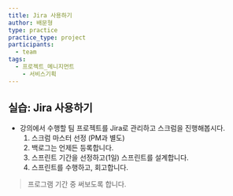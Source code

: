 ```yaml
---
title: Jira 사용하기
author: 배문형
type: practice
practice_type: project
participants:
  - team
tags:
  - 프로젝트_메니지먼트
	- 서비스기획
---
```


## 실습: Jira 사용하기

- 강의에서 수행할 팀 프로젝트를 Jira로 관리하고 스크럼을 진행해봅시다.
	1. 스크럼 마스터 선정 (PM과 별도)
	2. 백로그는 언제든 등록합니다.
	3. 스프린트 기간을 선정하고(1일) 스프린트를 설계합니다.
	4. 스프린트를 수행하고, 회고합니다.

> 프로그램 기간 중 써보도록 합니다.
